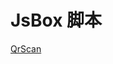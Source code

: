 # JsBox 脚本


[QrScan](jsbox://import?url=https%3A%2F%2Fraw.githubusercontent.com%2Fwylyeak%2Fscript%2Fmaster%2Fjsbox%2Fqrscan%2FQrScan.js)
